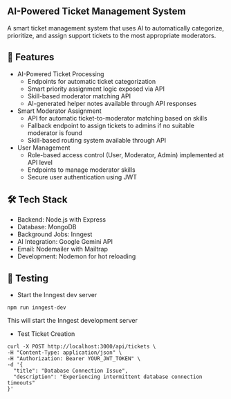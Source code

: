 ## AI-Powered Ticket Management System
A smart ticket management system that uses AI to automatically categorize, prioritize, and assign support tickets to the most appropriate moderators.

## 🚀 Features
- AI-Powered Ticket Processing
  - Endpoints for automatic ticket categorization
  - Smart priority assignment logic exposed via API
  - Skill-based moderator matching API
  - AI-generated helper notes available through API responses
- Smart Moderator Assignment
  - API for automatic ticket-to-moderator matching based on skills
  - Fallback endpoint to assign tickets to admins if no suitable moderator is found
  - Skill-based routing system available through API
- User Management
  - Role-based access control (User, Moderator, Admin) implemented at API level
  - Endpoints to manage moderator skills
  - Secure user authentication using JWT

## 🛠️ Tech Stack
- Backend: Node.js with Express
- Database: MongoDB
- Background Jobs: Inngest
- AI Integration: Google Gemini API
- Email: Nodemailer with Mailtrap
- Development: Nodemon for hot reloading

## 🧪 Testing
- Start the Inngest dev server
```
npm run inngest-dev
```

This will start the Inngest development server

- Test Ticket Creation
```
curl -X POST http://localhost:3000/api/tickets \
-H "Content-Type: application/json" \
-H "Authorization: Bearer YOUR_JWT_TOKEN" \
-d '{
  "title": "Database Connection Issue",
  "description": "Experiencing intermittent database connection timeouts"
}'

```


